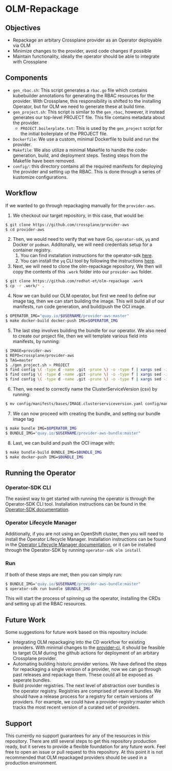 # OLM-Repackage

## Objectives

- Repackage an arbitary Crossplane provider as an Operator deployable via OLM
- Minimize changes to the provider, avoid code changes if possible
- Maintain functionality, ideally the operator should be able to integrate with Crossplane

## Components

- `gen_rbac.sh`: This script generates a `rbac.go` file which contains kubebuilder annotations for generating the RBAC resources for the provider. With Crossplane, this responsibility is shifted to the installing Operator, but for OLM we need to generate these at build time.
- `gen_project.sh`: This script is similar to the `gen_rbac`, however, it instead generates our top-level PROJECT file. This file contains metadata about the provider.
  - `PROJECT.boilerplate.txt`: This is used by the `gen_project` script for the initial boilerplate of the PROJECT file.
- `Dockerfile`: We use a custom, minimal Dockerfile to build and run the provider.
- `Makefile`: We also utilize a minimal Makefile to handle the code-generation, build, and deployment steps. Testing steps from the Makefile have been removed.
- `config/`: this directory contains all the required manifests for deploying the provider and setting up the RBAC. This is done through a series of kustomize configurations.

## Workflow

If we wanted to go through repackaging manually for the `provider-aws`.

1. We checkout our target repository, in this case, that would be:

```bash
$ git clone https://github.com/crossplane/provider-aws
$ cd provider-aws
```

2. Then, we would need to verify that we have Go, `operator-sdk`, `yq` and Docker or `podman`. Additonally, we will need credentials setup for a container registry.
    1. You can find installation instructions for the operator-sdk [here](https://sdk.operatorframework.io/docs/installation/).
    2. You can install the `yq` CLI tool by following the instructions [here](https://github.com/mikefarah/yq).
3. Next, we will need to clone the olm-repackage repository, We then will copy the contents of this `.work` folder into our `provider-aws` folder.


```bash
$ git clone https://github.com/redhat-et/olm-repackage .work
$ cp -r .work/* .
```


4. Now we can build our OLM operator, but first we need to define our image tag, then we can start building the image. This will build all of our manifests, run code generation, and build/push the OCI image.

```bash
$ OPERATOR_IMG="quay.io/$USERNAME/provider-aws:master"
$ make docker-build docker-push IMG=$OPERATOR_IMG
```
  
5. The last step involves building the bundle for our operator. We also need to create our project file, then we will template various field into manifests, by running:

```bash
$ IMAGE=provider-aws
$ REPO=crossplane/provider-aws
$ TAG=master
$ ./gen_project.sh > PROJECT
$ find config \( -type d -name .git -prune \) -o -type f | xargs sed -i "s|IMAGE|$IMAGE|g"
$ find config \( -type d -name .git -prune \) -o -type f | xargs sed -i "s|REPO|$REPO|g"
$ find config \( -type d -name .git -prune \) -o -type f | xargs sed -i "s|TAG|$TAG|g"

```

6. Then, we need to correctly name the ClusterServiceVersion (csv) by running:

```bash
$ mv config/manifests/bases/IMAGE.clusterserviceversion.yaml config/manifests/bases/$IMAGE.clusterserviceversion.yaml
```

7. We can now proceed with creating the bundle, and setting our bundle image tag

```bash
$ make bundle IMG=$OPERATOR_IMG
$ BUNDLE_IMG="quay.io/$USERNAME/provider-aws-bundle:master"
```

8. Last, we can build and push the OCI image with:

```bash
$ make bundle-build BUNDLE_IMG=$BUNDLE_IMG
$ make docker-push IMG=$BUNDLE_IMG
```

## Running the Operator

### Operator-SDK CLI

The easiest way to get started with running the operator is through the Operator-SDK CLI tool. Installation instructions can be found in the [Operator-SDK documentation](https://sdk.operatorframework.io/docs/building-operators/golang/installation/).

### Operator Lifecycle Manager

Additionally, if you are not using an OpenShift cluster, then you will need to install the Operator Lifecycle Manager. Installation instructions can be found in the [Operator Lifecycle Manager documentation](https://olm.operatorframework.io/docs/getting-started/), or it can be installed through the Operator-SDK by running `operator-sdk olm install`

### Run

If both of these steps are met, then you can simply run:

```bash
$ BUNDLE_IMG="quay.io/$USERNAME/provider-aws-bundle:master"
$ operator-sdk run bundle $BUNDLE_IMG
```

This will start the process of spinning up the operator, installing the CRDs and setting up all the RBAC resources.

## Future Work

Some suggestions for future work based on this repository include:

- Integrating OLM repackaging into the CD workflow for existing providers. With minimal changes to the [provider-ci](https://github.com/redhat-et/provider-ci), it should be feasible to target OLM during the github actions for deployment of an arbitary Crossplane provider.
- Automating building historic provider verions. We have defined the steps for repackaging a single version of a provider, now we can go through past releases and repackage them. These could all be exposed as seperate bundles.
- Build provider registries. The next level of abstraction over bundles is the operator registry. Registries are comprised of several bundles. We should have a release process for a registry for certain versions of providers. For example, we could have a provider-registry:master which tracks the most recent version of a curated set of providers.

## Support

This currently no support guarantees for any of the resources in this repository. There are still several steps to get this repository production ready, but it serves to provide a flexible foundation for any future work. Feel free to open an issue or pull request to this repository. At this point it is not recommended that OLM repackaged providers should be used in a production environment.

